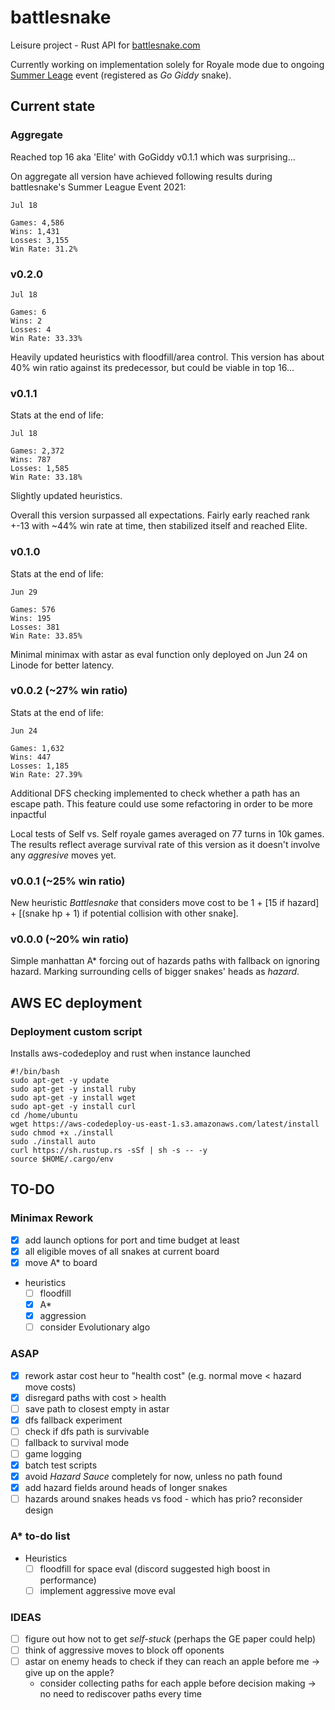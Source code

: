 # battlesnake
Leisure project - Rust API for [battlesnake.com](https://play.battlesnake.com/)

Currently working on implementation solely for Royale mode due to ongoing [Summer Leage](https://play.battlesnake.com/league/summer-league-2021/) event (registered as _Go Giddy_ snake).

## Current state

### Aggregate
Reached top 16 aka 'Elite' with GoGiddy v0.1.1 which was surprising...

On aggregate all version have achieved following results during battlesnake's Summer League Event 2021:
```
Jul 18

Games: 4,586
Wins: 1,431
Losses: 3,155
Win Rate: 31.2%
```

### v0.2.0
```
Jul 18

Games: 6
Wins: 2
Losses: 4
Win Rate: 33.33%
```
Heavily updated heuristics with floodfill/area control. This version has about 40% win ratio against its predecessor, but could be viable in top 16...

### v0.1.1
Stats at the end of life:
```
Jul 18

Games: 2,372
Wins: 787
Losses: 1,585
Win Rate: 33.18%
```
Slightly updated heuristics.

Overall this version surpassed all expectations. Fairly early reached rank +-13 with ~44% win rate at time, then stabilized itself and reached Elite.

### v0.1.0
Stats at the end of life:
```
Jun 29

Games: 576
Wins: 195
Losses: 381
Win Rate: 33.85%
```
Minimal minimax with astar as eval function only deployed on Jun 24 on Linode for better latency.

### v0.0.2 (~27% win ratio)
Stats at the end of life:
```
Jun 24

Games: 1,632
Wins: 447
Losses: 1,185
Win Rate: 27.39%
```
Additional DFS checking implemented to check whether a path has an escape path. This feature could use some refactoring in order to be more inpactful

Local tests of Self vs. Self royale games averaged on 77 turns in 10k games. The results reflect average survival rate of this version as it doesn't involve any _aggresive_ moves yet.

### v0.0.1 (~25% win ratio)
New heuristic _Battlesnake_ that considers move cost to be 1 + [15 if hazard] + [(snake hp + 1) if potential collision with other snake].

### v0.0.0 (~20% win ratio)
Simple manhattan A* forcing out of hazards paths with fallback on ignoring hazard. 
Marking surrounding cells of bigger snakes' heads as _hazard_.

## AWS EC deployment
### Deployment custom script
Installs aws-codedeploy and rust when instance launched

```
#!/bin/bash
sudo apt-get -y update
sudo apt-get -y install ruby
sudo apt-get -y install wget
sudo apt-get -y install curl
cd /home/ubuntu
wget https://aws-codedeploy-us-east-1.s3.amazonaws.com/latest/install
sudo chmod +x ./install
sudo ./install auto
curl https://sh.rustup.rs -sSf | sh -s -- -y
source $HOME/.cargo/env
```

## TO-DO
### Minimax Rework
- [x] add launch options for port and time budget at least
- [x] all eligible moves of all snakes at current board
- [x] move A* to board
- heuristics
    - [ ] floodfill
    - [x] A*
    - [x] aggression
    - [ ] consider Evolutionary algo

### ASAP
- [x] rework astar cost heur to "health cost" (e.g. normal move < hazard move costs)
- [x] disregard paths with cost > health
- [ ] save path to closest empty in astar
- [x] dfs fallback experiment
- [ ] check if dfs path is survivable
- [ ] fallback to survival mode
- [ ] game logging
- [x] batch test scripts
- [x] avoid _Hazard Sauce_ completely for now, unless no path found
- [x] add hazard fields around heads of longer snakes
- [ ] hazards around snakes heads vs food - which has prio? reconsider design

### A* to-do list
- Heuristics
    - [ ] floodfill for space eval (discord suggested high boost in performance)
    - [ ] implement aggressive move eval

### IDEAS
- [ ] figure out how not to get _self-stuck_ (perhaps the GE paper could help)
- [ ] think of aggressive moves to block off oponents
- [ ] astar on enemy heads to check if they can reach an apple before me -> give up on the apple?
    - consider collecting paths for each apple before decision making -> no need to rediscover paths every time

